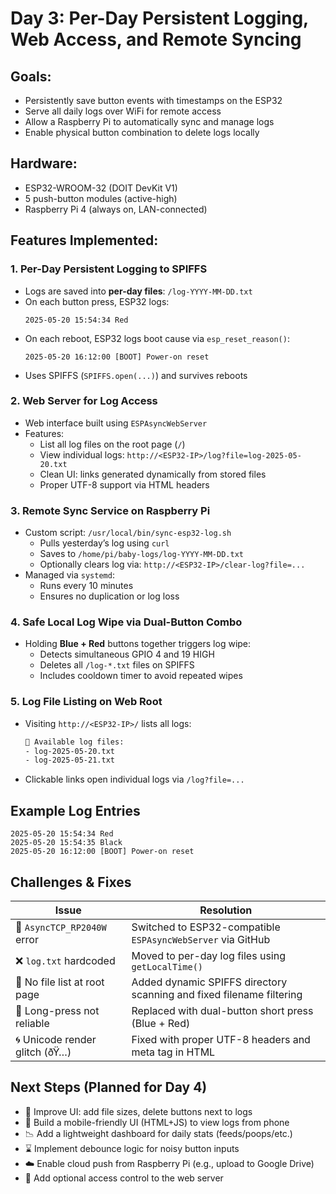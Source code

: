 # Day 3: Per-Day Persistent Logging, Web Access, and Remote Syncing

## Goals:
* Persistently save button events with timestamps on the ESP32
* Serve all daily logs over WiFi for remote access
* Allow a Raspberry Pi to automatically sync and manage logs
* Enable physical button combination to delete logs locally
## Hardware:
* ESP32-WROOM-32 (DOIT DevKit V1)
* 5 push-button modules (active-high)
* Raspberry Pi 4 (always on, LAN-connected)
## Features Implemented:
### 1. Per-Day Persistent Logging to SPIFFS
* Logs are saved into **per-day files**:
  `/log-YYYY-MM-DD.txt`
* On each button press, ESP32 logs:
  ```
  2025-05-20 15:54:34 Red
  ```
* On each reboot, ESP32 logs boot cause via `esp_reset_reason()`:
  ```
  2025-05-20 16:12:00 [BOOT] Power-on reset
  ```
* Uses SPIFFS (`SPIFFS.open(...)`) and survives reboots
### 2. Web Server for Log Access
* Web interface built using `ESPAsyncWebServer`
* Features:
  * List all log files on the root page (`/`)
  * View individual logs:
    `http://<ESP32-IP>/log?file=log-2025-05-20.txt`
  * Clean UI: links generated dynamically from stored files
  * Proper UTF-8 support via HTML headers
### 3. Remote Sync Service on Raspberry Pi
* Custom script: `/usr/local/bin/sync-esp32-log.sh`
  * Pulls yesterday’s log using `curl`
  * Saves to `/home/pi/baby-logs/log-YYYY-MM-DD.txt`
  * Optionally clears log via:
    `http://<ESP32-IP>/clear-log?file=...`
* Managed via `systemd`:
  * Runs every 10 minutes
  * Ensures no duplication or log loss
### 4. Safe Local Log Wipe via Dual-Button Combo
* Holding **Blue + Red** buttons together triggers log wipe:
  * Detects simultaneous GPIO 4 and 19 HIGH
  * Deletes all `/log-*.txt` files on SPIFFS
  * Includes cooldown timer to avoid repeated wipes
### 5. Log File Listing on Web Root
* Visiting `http://<ESP32-IP>/` lists all logs:
  ```html
  📝 Available log files:
  - log-2025-05-20.txt
  - log-2025-05-21.txt
  ```
* Clickable links open individual logs via `/log?file=...`
## Example Log Entries
```
2025-05-20 15:54:34 Red
2025-05-20 15:54:35 Black
2025-05-20 16:12:00 [BOOT] Power-on reset
```
## Challenges & Fixes
| Issue                          | Resolution                                                           |
| ------------------------------ | -------------------------------------------------------------------- |
| 🧩 `AsyncTCP_RP2040W` error    | Switched to ESP32-compatible `ESPAsyncWebServer` via GitHub          |
| ❌ `log.txt` hardcoded          | Moved to per-day log files using `getLocalTime()`                    |
| 🛑 No file list at root page   | Added dynamic SPIFFS directory scanning and fixed filename filtering |
| 🤔 Long-press not reliable     | Replaced with dual-button short press (Blue + Red)                   |
| 🌀 Unicode render glitch (ðŸ…) | Fixed with proper UTF-8 headers and meta tag in HTML                 |
## Next Steps (Planned for Day 4)
* 📂 Improve UI: add file sizes, delete buttons next to logs
* 📲 Build a mobile-friendly UI (HTML+JS) to view logs from phone
* 📉 Add a lightweight dashboard for daily stats (feeds/poops/etc.)
* ⌛ Implement debounce logic for noisy button inputs
* ☁️ Enable cloud push from Raspberry Pi (e.g., upload to Google Drive)
* 🔐 Add optional access control to the web server
